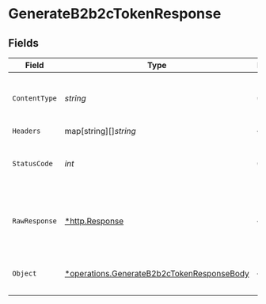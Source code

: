 # GenerateB2b2cTokenResponse


## Fields

| Field                                                                                                   | Type                                                                                                    | Required                                                                                                | Description                                                                                             |
| ------------------------------------------------------------------------------------------------------- | ------------------------------------------------------------------------------------------------------- | ------------------------------------------------------------------------------------------------------- | ------------------------------------------------------------------------------------------------------- |
| `ContentType`                                                                                           | *string*                                                                                                | :heavy_check_mark:                                                                                      | HTTP response content type for this operation                                                           |
| `Headers`                                                                                               | map[string][]*string*                                                                                   | :heavy_minus_sign:                                                                                      | N/A                                                                                                     |
| `StatusCode`                                                                                            | *int*                                                                                                   | :heavy_check_mark:                                                                                      | HTTP response status code for this operation                                                            |
| `RawResponse`                                                                                           | [*http.Response](https://pkg.go.dev/net/http#Response)                                                  | :heavy_minus_sign:                                                                                      | Raw HTTP response; suitable for custom response parsing                                                 |
| `Object`                                                                                                | [*operations.GenerateB2b2cTokenResponseBody](../../models/operations/generateb2b2ctokenresponsebody.md) | :heavy_minus_sign:                                                                                      | Generate B2B2C token response                                                                           |